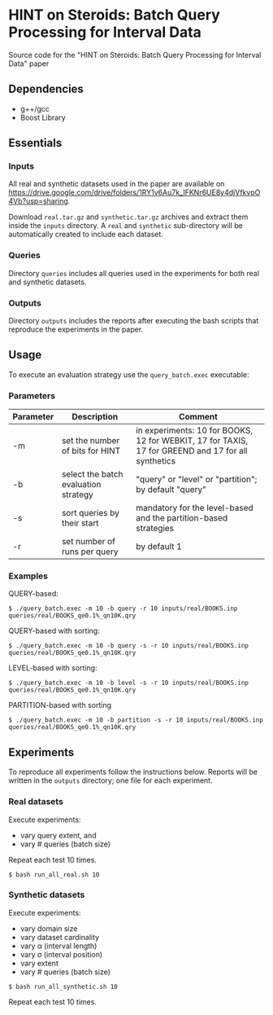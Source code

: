 # HINT on Steroids: Batch Query Processing for Interval Data

Source code for the "HINT on Steroids: Batch Query Processing for Interval Data" paper

## Dependencies
- g++/gcc
- Boost Library 


## Essentials

### Inputs
All real and synthetic datasets used in the paper are available on https://drive.google.com/drive/folders/1RY1v6Au7k_IFKNr6UE8y4djVfkvpO4Vb?usp=sharing.

Download ```real.tar.gz``` and ```synthetic.tar.gz``` archives and extract them inside the ```inputs``` directory.
A ```real``` and ```synthetic``` sub-directory will be automatically created to include each dataset. 

### Queries
Directory ```queries``` includes all queries used in the experiments for both real and synthetic datasets.

### Outputs
Directory ```outputs``` includes the reports after executing the bash scripts that reproduce the experiments in the paper.

## Usage

To execute an evaluation strategy use the ```query_batch.exec``` executable:

### Parameters
| Parameter | Description | Comment |
| ------ | ------ | ------ |
| -m | set the number of bits for HINT | in experiments: 10 for BOOKS, 12 for WEBKIT, 17 for TAXIS, 17 for GREEND and 17 for all synthetics|
| -b | select the batch evaluation strategy | "query" or "level" or "partition"; by default "query" |
| -s | sort queries by their start | mandatory for the level-based and the partition-based strategies |
| -r | set number of runs per query | by default 1 |

### Examples

QUERY-based:

    $ ./query_batch.exec -m 10 -b query -r 10 inputs/real/BOOKS.inp queries/real/BOOKS_qe0.1%_qn10K.qry

QUERY-based with sorting:
    
    $ ./query_batch.exec -m 10 -b query -s -r 10 inputs/real/BOOKS.inp queries/real/BOOKS_qe0.1%_qn10K.qry
    
LEVEL-based with sorting:

    $ ./query_batch.exec -m 10 -b level -s -r 10 inputs/real/BOOKS.inp queries/real/BOOKS_qe0.1%_qn10K.qry

PARTITION-based with sorting

    $ ./query_batch.exec -m 10 -b partition -s -r 10 inputs/real/BOOKS.inp queries/real/BOOKS_qe0.1%_qn10K.qry

## Experiments

To reproduce all experiments follow the instructions below.
Reports will be written in the ```outputs``` directory; one file for each experiment.

### Real datasets
Execute experiments: 
- vary query extent, and
- vary # queries (batch size)

Repeat each test 10 times.
```
$ bash run_all_real.sh 10
```

### Synthetic datasets
Execute experiments:
- vary domain size
- vary dataset cardinality
- vary α (interval length)
- vary σ (interval position)
- vary extent
- vary # queries (batch size)
```
$ bash run_all_synthetic.sh 10
```
Repeat each test 10 times.
